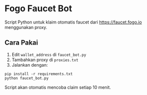 # Fogo Faucet Bot

Script Python untuk klaim otomatis faucet dari https://faucet.fogo.io menggunakan proxy.

## Cara Pakai

1. Edit `wallet_address` di `faucet_bot.py`
2. Tambahkan proxy di `proxies.txt`
3. Jalankan dengan:

```
pip install -r requirements.txt
python faucet_bot.py
```

Script akan otomatis mencoba claim setiap 10 menit.
